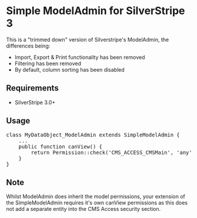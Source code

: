 # Simple ModelAdmin for SilverStripe 3

This is a "trimmed down" version of Silverstripe's ModelAdmin, the differences being:
* Import, Export & Print functionality has been removed
* Filtering has been removed
* By default, column sorting has been disabled

## Requirements
* SilverStripe 3.0+

## Usage
<pre>
class MyDataObject_ModelAdmin extends SimpleModelAdmin {
	...
	public function canView() {
		return Permission::check('CMS_ACCESS_CMSMain', 'any', $member);
	}
}
</pre>

## Note
Whilst ModelAdmin does inherit the model permissions, your extension of the SimpleModelAdmin
requires it's own canView permissions as this does not add a separate entity into the CMS
Access security section.